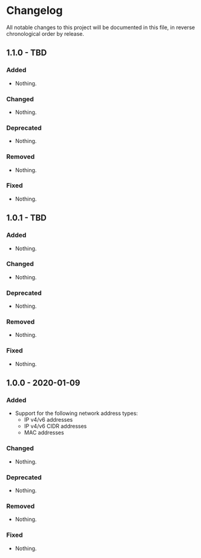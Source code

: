 # Changelog

All notable changes to this project will be documented in this file, in reverse chronological order by release.

## 1.1.0 - TBD

### Added

- Nothing.

### Changed

- Nothing.

### Deprecated

- Nothing.

### Removed

- Nothing.

### Fixed

- Nothing.

## 1.0.1 - TBD

### Added

- Nothing.

### Changed

- Nothing.

### Deprecated

- Nothing.

### Removed

- Nothing.

### Fixed

- Nothing.

## 1.0.0 - 2020-01-09

### Added

- Support for the following network address types:
  - IP v4/v6 addresses
  - IP v4/v6 CIDR addresses
  - MAC addresses

### Changed

- Nothing.

### Deprecated

- Nothing.

### Removed

- Nothing.

### Fixed

- Nothing.
